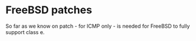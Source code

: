 # FreeBSD patches

So far as we know on patch - for ICMP only - is needed for FreeBSD
to fully support class e.

